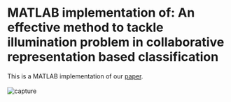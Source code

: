 # MATLAB implementation of: An effective method to tackle illumination problem in collaborative representation based classification 
This is a MATLAB implementation of our [paper](https://ieeexplore.ieee.org/document/8228228).<br/> <br/>
![capture](https://user-images.githubusercontent.com/30661597/47420957-6fdfa880-d734-11e8-84b4-a4594665a2cd.PNG)


